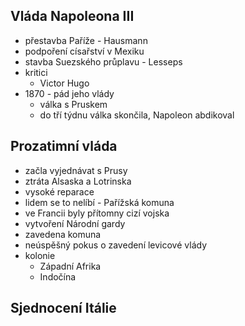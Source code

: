 ## Vláda Napoleona III
- přestavba Paříže - Hausmann
- podpoření císařství v Mexiku
- stavba Suezského průplavu - Lesseps
- kritici
  - Victor Hugo
- 1870 - pád jeho vlády
  - válka s Pruskem
  - do tří týdnu válka skončila, Napoleon abdikoval
## Prozatimní vláda
- začla vyjednávat s Prusy
- ztráta Alsaska a Lotrinska
- vysoké reparace
- lidem se to nelíbí - Pařížská komuna
- ve Francii byly přítomny cizí vojska
- vytvoření Národní gardy
- zavedena komuna
- neúspěšný pokus o zavedení levicové vlády
- kolonie
  - Západní Afrika
  - Indočína

## Sjednocení Itálie
